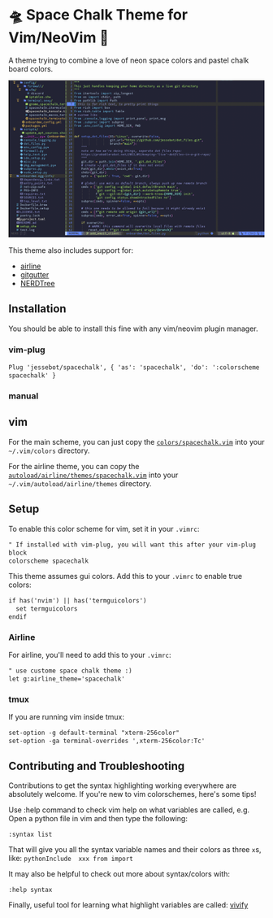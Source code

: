 # 🛸 Space Chalk Theme for Vim/NeoVim 🎨
A theme trying to combine a love of neon space colors and pastel chalk board colors.

<img src="./img/vim_example.png" style="width=800" alt="Space Chalk Color Theme for vim/neovim, freaturing colors somewhere between pastel and neon on a very dark bluish purple">

This theme also includes support for:
- [airline]
- [gitgutter]
- [NERDTree]

## Installation

You should be able to install this fine with any vim/neovim plugin manager.

### vim-plug

```
Plug 'jessebot/spacechalk', { 'as': 'spacechalk', 'do': ':colorscheme spacechalk' }
```

### manual

## vim

For the main scheme, you can just copy the [`colors/spacechalk.vim`](https://github.com/jessebot/space-chalk/blob/main/colors/spacechalk.vim) into your `~/.vim/colors` directory.

For the airline theme, you can copy the [`autoload/airline/themes/spacechalk.vim`](https://github.com/jessebot/spacechalk/blob/main/autoload/airline/themes/spacechalk.vim) into your `~/.vim/autoload/airline/themes` directory.

## Setup
To enable this color scheme for vim, set it in your `.vimrc`:

```vim
" If installed with vim-plug, you will want this after your vim-plug block
colorscheme spacechalk
```

This theme assumes gui colors. Add this to your `.vimrc` to enable true colors:

```vim
if has('nvim') || has('termguicolors')
  set termguicolors
endif
```

### Airline
For airline, you'll need to add this to your `.vimrc`:

```vim
" use custome space chalk theme :)
let g:airline_theme='spacechalk'
```

### tmux
If you are running vim inside tmux:

```tmux
set-option -g default-terminal "xterm-256color"
set-option -ga terminal-overrides ',xterm-256color:Tc'
```

## Contributing and Troubleshooting

Contributions to get the syntax highlighting working everywhere are absolutely
welcome. If you're new to vim colorschemes, here's some tips!

Use :help command to check vim help on what variables are called, e.g.
Open a python file in vim and then type the following:

```vim
:syntax list
```

That will give you all the syntax variable names and their colors as
three `x`s, like: `pythonInclude  xxx from import`

It may also be helpful to check out more about syntax/colors with:

```vim
:help syntax
```

Finally, useful tool for learning what highlight variables are called:
[vivify](http://bytefluent.com/vivify/)

[airline]: https://github.com/vim-airline/vim-airline
[gitgutter]: https://github.com/airblade/vim-gitgutter
[NERDTree]: https://github.com/preservim/nerdtree
